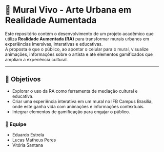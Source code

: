 # 🎨 Mural Vivo - Arte Urbana em Realidade Aumentada

Este repositório contém o desenvolvimento de um projeto acadêmico que utiliza **Realidade Aumentada (RA)** para transformar murais urbanos em experiências imersivas, interativas e educativas.  
A proposta é que o público, ao apontar o celular para o mural, visualize animações, informações sobre o artista e até elementos gamificados que ampliam a experiência cultural.

---

## 🚀 Objetivos
- Explorar o uso da RA como ferramenta de mediação cultural e educativa.  
- Criar uma experiência interativa em um mural no IFB Campus Brasília, onde este ganha vida com animações e informações contextuais.  
- Integrar elementos de gamificação para engajar o público.

### 👥 Equipe
- Eduardo Estrela
- Lucas Matheus Peres
- Vitória Santana  
